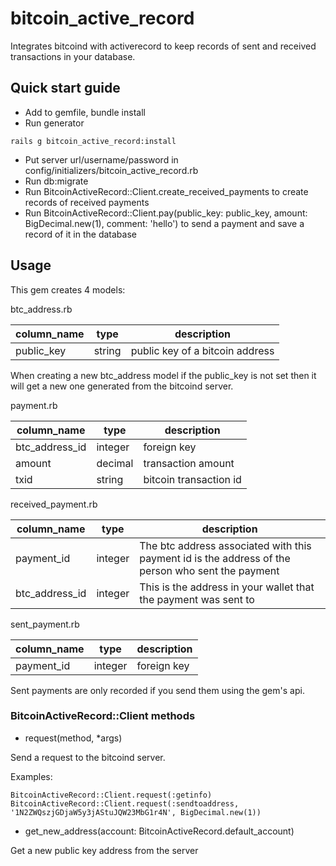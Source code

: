 # bitcoin_active_record
Integrates bitcoind with activerecord to keep records of sent and received transactions in your database.  

## Quick start guide
* Add to gemfile, bundle install
* Run generator
```
rails g bitcoin_active_record:install
```
* Put server url/username/password in config/initializers/bitcoin_active_record.rb
* Run db:migrate
* Run BitcoinActiveRecord::Client.create_received_payments to create records of received payments
* Run BitcoinActiveRecord::Client.pay(public_key: public_key, amount: BigDecimal.new(1), comment: 'hello') to send a payment and save a record of it in the database

## Usage

This gem creates 4 models:

btc_address.rb

column_name | type | description
--- | --- | ---
public_key | string | public key of a bitcoin address

When creating a new btc_address model if the public_key is not set then it will get a new one generated from the bitcoind server.  

payment.rb

column_name | type | description
--- | --- | ---
btc_address_id | integer | foreign key
amount | decimal | transaction amount
txid | string | bitcoin transaction id

received_payment.rb  

column_name | type | description
--- | --- | ---
payment_id | integer | The btc address associated with this payment id is the address of the person who sent the payment
btc_address_id | integer | This is the address in your wallet that the payment was sent to

sent_payment.rb  

column_name | type | description
--- | --- | ---
payment_id | integer | foreign key

Sent payments are only recorded if you send them using the gem's api.

### BitcoinActiveRecord::Client methods
* request(method, *args)

Send a request to the bitcoind server.  

Examples:  
```
BitcoinActiveRecord::Client.request(:getinfo)
BitcoinActiveRecord::Client.request(:sendtoaddress, '1N2ZWQszjGDjaW5y3jAStuJQW23MbG1r4N', BigDecimal.new(1))
```

* get_new_address(account: BitcoinActiveRecord.default_account)

Get a new public key address from the server
